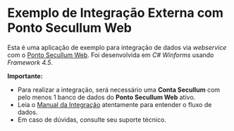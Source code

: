 # Exemplo de Integração Externa com Ponto Secullum Web
Esta é uma aplicação de exemplo para integração de dados via *webservice* com o [Ponto Secullum Web](https://pontoweb.secullum.com.br/). Foi desenvolvida em *C# Winforms* usando *Framework 4.5*.


**Importante:**
* Para realizar a integração, será necessário uma **Conta Secullum** com pelo menos 1 banco de dados do **Ponto Secullum Web** ativo.
* Leia o [Manual da Integração](https://github.com/Secullum/PontoWebIntegracaoExternaExemplo/blob/master/Integracao_Externa_Ponto_Web.pdf) atentamente para entender o fluxo de dados.
* Em caso de dúvidas, consulte seu suporte técnico.
